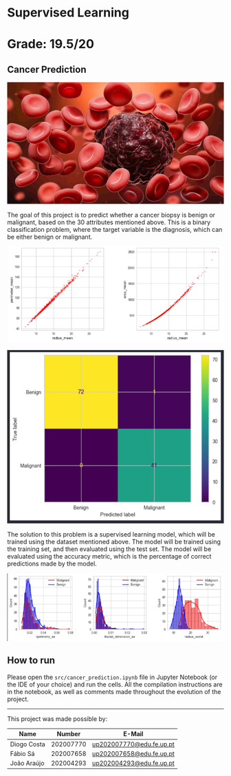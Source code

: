 # **Supervised Learning**
# Grade: 19.5/20

## Cancer Prediction

![Cancer Prediction](images/cancer.jpg)

The goal of this project is to predict whether a cancer biopsy is benign or malignant, based on the 30 attributes mentioned above. This is a binary classification problem, where the target variable is the diagnosis, which can be either benign or malignant.

![Correlation](/Project%202/images/correlation.png)

![Table](/Project%202/images/table.png)

The solution to this problem is a supervised learning model, which will be trained using the dataset mentioned above. The model will be trained using the training set, and then evaluated using the test set. The model will be evaluated using the accuracy metric, which is the percentage of correct predictions made by the model.

![Types](/Project%202/images/types.png)

## How to run

Please open the `src/cancer_prediction.ipynb` file in Jupyter Notebook (or the IDE of your choice) and run the cells.
All the compilation instructions are in the notebook, as well as comments made throughout the evolution of the project.

---

This project was made possible by:

| Name             | Number    | E-Mail             |
| ---------------- | --------- | ------------------ |
| Diogo Costa         | 202007770 | up202007770@edu.fe.up.pt              |
| Fábio Sá            | 202007658 | up202007658@edu.fe.up.pt                |
| João Araújo         | 202004293 | up202004293@edu.fe.up.pt                |
